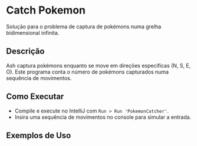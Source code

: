 # Catch Pokemon
Solução para o problema de captura de pokémons numa grelha bidimensional infinita.

## Descrição
Ash captura pokémons enquanto se move em direções específicas (N, S, E, O). Este programa conta o número de pokémons capturados numa sequência de movimentos.

## Como Executar
- Compile e execute no IntelliJ com `Run > Run 'PokemonCatcher'`.
- Insira uma sequência de movimentos no console para simular a entrada.

## Exemplos de Uso
